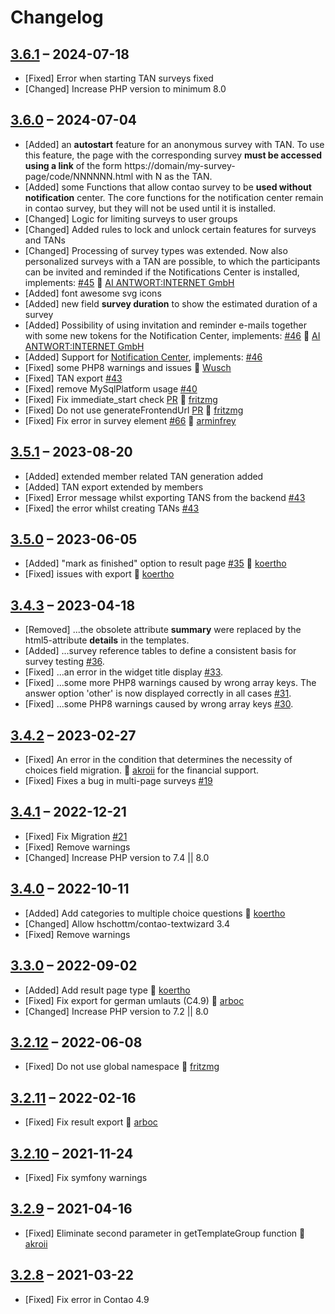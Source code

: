# Changelog

[//]: <> (
Types of changes
    Added for new Addeds.
    Changed for changes in existing functionality.
    Deprecated for soon-to-be removed Addeds.
    Removed for now removed Addeds.
    Fixed for any bug fixes.
    Security in case of vulnerabilities.
)


## [3.6.1](https://github.com/pdir/contao-survey/tree/3.6.1) – 2024-07-18

- [Fixed] Error when starting TAN surveys fixed
- [Changed] Increase PHP version to minimum 8.0

## [3.6.0](https://github.com/pdir/contao-survey/tree/3.6.0) – 2024-07-04

- [Added] an **autostart** feature for an anonymous survey with TAN. To use this feature, the page with the corresponding
survey **must be accessed using a link** of the form https://domain/my-survey-page/code/NNNNNN.html with N as the TAN.
- [Added] some Functions that allow contao survey to be **used without notification** center. The core functions for the
notification center remain in contao survey, but they will not be used until it is installed.
- [Changed] Logic for limiting surveys to user groups
- [Changed] Added rules to lock and unlock certain features for surveys and TANs
- [Changed] Processing of survey types was extended. Now also personalized surveys with a TAN are possible, to which the
participants can be invited and reminded if the Notifications Center is installed, implements: [#45](https://github.com/pdir/contao-survey/issues/45) 🤗 [AI ANTWORT:INTERNET GmbH](https://www.antwortinternet.com/)
- [Added] font awesome svg icons
- [Added] new field **survey duration** to show the estimated duration of a survey
- [Added] Possibility of using invitation and reminder e-mails together with some new tokens for the Notification Center,
implements: [#46](https://github.com/pdir/contao-survey/issues/46) 🤗 [AI ANTWORT:INTERNET GmbH](https://www.antwortinternet.com/)
- [Added] Support for [Notification Center](https://github.com/terminal42/contao-notification_center), implements: [#46](https://github.com/pdir/contao-survey/issues/46)
- [Fixed] some PHP8 warnings and issues 🤗 [Wusch](https://github.com/Wusch)
- [Fixed] TAN export [#43](https://github.com/pdir/contao-survey/issues/43)
- [Fixed] remove MySqlPlatform usage [#40](https://github.com/pdir/contao-survey/issues/40)
- [Fixed] Fix immediate_start check [PR](https://github.com/pdir/contao-survey/pull/69) 🤗 [fritzmg](https://github.com/fritzmg)
- [Fixed] Do not use generateFrontendUrl [PR](https://github.com/pdir/contao-survey/pull/67) 🤗 [fritzmg](https://github.com/fritzmg)
- [Fixed] Fix error in survey element [#66](https://github.com/pdir/contao-survey/issues/66) 🤗 [arminfrey](https://github.com/arminfrey)

## [3.5.1](https://github.com/pdir/contao-survey/tree/3.5.1) – 2023-08-20

- [Added] extended member related TAN generation added
- [Added] TAN export extended by members
- [Fixed] Error message whilst exporting TANS from the backend [#43](https://github.com/pdir/contao-survey/issues/43)
- [Fixed] the error whilst creating TANs [#43](https://github.com/pdir/contao-survey/issues/42)

## [3.5.0](https://github.com/pdir/contao-survey/tree/3.5.0) – 2023-06-05

- [Added] "mark as finished" option to result page  [#35](https://github.com/pdir/contao-survey/issues/35) 🤗 [koertho](https://github.com/koertho)
- [Fixed] issues with export 🤗 [koertho](https://github.com/koertho)

## [3.4.3](https://github.com/pdir/contao-survey/tree/3.4.3) – 2023-04-18

- [Removed] ...the obsolete attribute **summary** were replaced by the html5-attribute **details** in the templates.
- [Added] ...survey reference tables to define a consistent basis for survey testing [#36](https://github.com/pdir/contao-survey/issues/36).
- [Fixed] ...an error in the widget title display [#33](https://github.com/pdir/contao-survey/issues/33).
- [Fixed] ...some more PHP8 warnings caused by wrong array keys. The answer option 'other' is now displayed correctly in all cases [#31](https://github.com/pdir/contao-survey/issues/31).
- [Fixed] ...some PHP8 warnings caused by wrong array keys [#30](https://github.com/pdir/contao-survey/issues/30).

## [3.4.2](https://github.com/pdir/contao-survey/tree/3.4.2) – 2023-02-27

- [Fixed] An error in the condition that determines the necessity of choices field migration. 🤗 [akroii](https://github.com/akroii) for the financial support.
- [Fixed] Fixes a bug in multi-page surveys [#19](https://github.com/pdir/contao-survey/issues/19)

## [3.4.1](https://github.com/pdir/contao-survey/tree/3.4.1) – 2022-12-21

- [Fixed] Fix Migration [#21](https://github.com/pdir/contao-survey/issues/21)
- [Fixed] Remove warnings
- [Changed] Increase PHP version to 7.4 || 8.0

## [3.4.0](https://github.com/pdir/contao-survey/tree/3.4.0) – 2022-10-11

- [Added] Add categories to multiple choice questions 🤗 [koertho](https://github.com/koertho)
- [Changed] Allow hschottm/contao-textwizard 3.4
- [Fixed] Remove warnings

## [3.3.0](https://github.com/pdir/contao-survey/tree/3.3.0) – 2022-09-02

- [Added] Add result page type 🤗 [koertho](https://github.com/koertho)
- [Fixed] Fix export for german umlauts (C4.9) 🤗 [arboc](https://github.com/arboc)
- [Changed] Increase PHP version to 7.2 || 8.0

## [3.2.12](https://github.com/pdir/contao-survey/tree/3.2.12) – 2022-06-08

- [Fixed] Do not use global namespace 🤗 [fritzmg](https://github.com/fritzmg)

## [3.2.11](https://github.com/pdir/contao-survey/tree/3.2.11) – 2022-02-16

- [Fixed] Fix result export 🤗 [arboc](https://github.com/arboc)

## [3.2.10](https://github.com/pdir/contao-survey/tree/3.2.10) – 2021-11-24

- [Fixed] Fix symfony warnings

## [3.2.9](https://github.com/pdir/contao-survey/tree/3.2.9) – 2021-04-16

- [Fixed] Eliminate second parameter in getTemplateGroup function 🤗 [akroii](https://github.com/akroii)

## [3.2.8](https://github.com/pdir/contao-survey/tree/3.2.8) – 2021-03-22

- [Fixed]  Fix error in Contao 4.9
